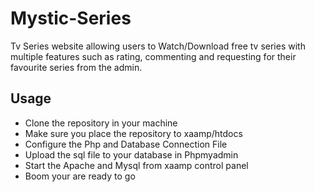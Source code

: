 # Mystic-Series
Tv Series website allowing users to Watch/Download free tv series with multiple features such as rating, commenting and requesting for their favourite series from the admin.

## Usage
- Clone the repository in your machine
- Make sure you place the repository to xaamp/htdocs
- Configure the Php and Database Connection File
- Upload the sql file to your database in Phpmyadmin
- Start the Apache and Mysql from xaamp control panel
- Boom your are ready to go

